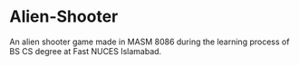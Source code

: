 # Alien-Shooter
An alien shooter game made in MASM 8086 during the learning process of BS CS degree at Fast NUCES Islamabad.
